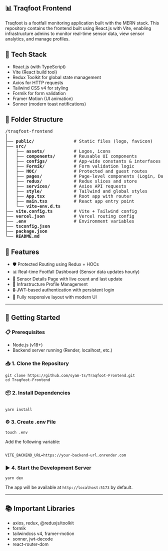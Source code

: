 <h2>📊 Traqfoot Frontend</h2>
<p>Traqfoot is a footfall monitoring application built with the MERN stack. This repository contains the frontend built using React.js with Vite, enabling infrastructure admins to monitor real-time sensor data, view sensor analytics, and manage profiles.</p>

<h2>🔧 Tech Stack</h2>
<ul>
  <li>React.js (with TypeScript)</li>
  <li>Vite (React build tool)</li>
  <li>Redux Toolkit for global state management</li>
  <li>Axios for HTTP requests</li>
  <li>Tailwind CSS v4 for styling</li>
  <li>Formik for form validation</li>
  <li>Framer Motion (UI animation)</li>
  <li>Sonner (modern toast notifications)</li>
</ul>

<h2>📁 Folder Structure</h2>

<pre>
/traqfoot-frontend
│
├── <b>public/</b>               # Static files (logo, favicon)
├── <b>src/</b>
│   ├── <b>assets/</b>           # Logos, icons
│   ├── <b>components/</b>       # Reusable UI components
│   ├── <b>configs/</b>          # App-wide constants & interfaces
│   ├── <b>Formik/</b>           # Form validation logic
│   ├── <b>HOC/</b>              # Protected and guest routes
│   ├── <b>pages/</b>            # Page-level components (Login, Dashboard, etc.)
│   ├── <b>redux/</b>            # Redux slices and store
│   ├── <b>services/</b>         # Axios API requests
│   ├── <b>style/</b>            # Tailwind and global styles
│   ├── <b>App.tsx</b>           # Root app with router
│   ├── <b>main.tsx</b>          # React app entry point
│   └── <b>vite-env.d.ts</b>
├── <b>vite.config.ts</b>        # Vite + Tailwind config
├── <b>vercel.json</b>           # Vercel routing config
├── <b>.env</b>                  # Environment variables
├── <b>tsconfig.json</b>
├── <b>package.json</b>
└── <b>README.md</b>
</pre>

<h2>🔑 Features</h2>
<ul>
  <li>🛡️ Protected Routing using Redux + HOCs</li>
  <li>📊 Real-time Footfall Dashboard (Sensor data updates hourly)</li>
  <li>📍 Sensor Details Page with live count and last update</li>
  <li>👤 Infrastructure Profile Management</li>
  <li>🔒 JWT-based authentication with persistent login</li>
  <li>📱 Fully responsive layout with modern UI</li>
</ul>

<hr />

<h2>🚀 Getting Started</h2>

<h3>📋 Prerequisites</h3>
<ul>
  <li>Node.js (v18+)</li>
  <li>Backend server running (Render, localhost, etc.)</li>
</ul>

<h3>📥 1. Clone the Repository</h3>
<pre><code>git clone https://github.com/syam-ts/Traqfoot-Frontend.git
cd Traqfoot-Frontend
</code></pre>

<h3>📦 2. Install Dependencies</h3>
<pre><code>
yarn install
</code></pre>

<h3>⚙️ 3. Create .env File</h3>
<pre><code>touch .env</code></pre>
<p>Add the following variable:</p>
<pre><code>
VITE_BACKEND_URL=https://your-backend-url.onrender.com
</code></pre>

<h3>▶️ 4. Start the Development Server</h3>
<pre><code>yarn dev</code></pre>

<p>The app will be available at <code>http://localhost:5173</code> by default.</p>

<hr />

<h2>📚 Important Libraries</h2>
<ul>
  <li>axios, redux, @reduxjs/toolkit</li>
  <li>formik</li>
  <li>tailwindcss v4, framer-motion</li>
  <li>sonner, jwt-decode</li>
  <li>react-router-dom</li>
</ul>
